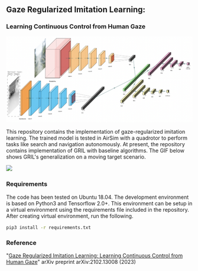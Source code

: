 ##     Gaze Regularized Imitation Learning:
### Learning Continuous Control from Human Gaze

<img src="misc/gril.png" width="600">


This repository contains the implementation of gaze-regularized imitation learning. The trained model is tested in AirSim with a quadrotor to perform tasks like search and navigation autonomously. At present, the repository contains implementation of GRIL with baseline algorithms. The GIF below shows GRIL's generalization on a moving target scenario.


<img src="misc/gril.gif" width="600">

### Requirements

The code has been tested on Ubuntu 18.04. The development environment is based on Python3 and Tensorflow 2.0+. This environment can be setup in a virtual environment using the requirements file included in the repository. After creating virtual environment, run the following. 
```bash
pip3 install -r requirements.txt
```

### Reference

"[Gaze Regularized Imitation Learning: Learning Continuous Control from Human Gaze](https://arxiv.org/pdf/2102.13008.pdf)" arXiv preprint arXiv:2102.13008 (2023)



